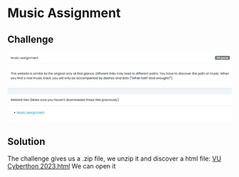 # Music Assignment

## Challenge

![alt text](https://github.com/Sm0rtBuff3rB0yZ/writeups/blob/main/vu-cyberthon-2023/images/music-asignment.png?raw=true)

## Solution

The challenge gives us a .zip file, we unzip it and discover a html file: <u>VU Cyberthon 2023.html</u>
We can open it 
